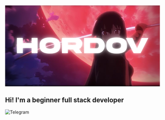 ![Header](https://github.com/SabLuv/sabluv/blob/main/assets/fon%20git.png)
## Hi! I'm a beginner full stack developer
![Telegram](https://img.shields.io/pub/points/)
